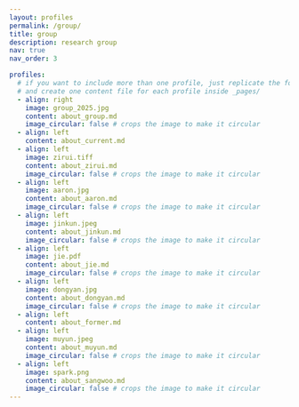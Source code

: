 ```yaml
---
layout: profiles
permalink: /group/
title: group
description: research group
nav: true
nav_order: 3

profiles:
  # if you want to include more than one profile, just replicate the following block
  # and create one content file for each profile inside _pages/
  - align: right
    image: group_2025.jpg
    content: about_group.md
    image_circular: false # crops the image to make it circular
  - align: left
    content: about_current.md
  - align: left
    image: zirui.tiff
    content: about_zirui.md
    image_circular: false # crops the image to make it circular
  - align: left
    image: aaron.jpg
    content: about_aaron.md
    image_circular: false # crops the image to make it circular
  - align: left
    image: jinkun.jpeg
    content: about_jinkun.md
    image_circular: false # crops the image to make it circular
  - align: left
    image: jie.pdf
    content: about_jie.md
    image_circular: false # crops the image to make it circular
  - align: left
    image: dongyan.jpg
    content: about_dongyan.md
    image_circular: false # crops the image to make it circular
  - align: left
    content: about_former.md
  - align: left
    image: muyun.jpeg
    content: about_muyun.md
    image_circular: false # crops the image to make it circular
  - align: left
    image: spark.png
    content: about_sangwoo.md
    image_circular: false # crops the image to make it circular
---
```

